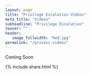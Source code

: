 ```yaml
---
layout: page
title: "Privilege Escalation Videos"
meta_title: "Videos"
subheadline: "Privilege Escalation"
teaser: ""
header:
   image_fullwidth: "Red.jpg"
permalink: "/privesc-videos"
---
```



Coming Soon
	
	
	
{% include share.html %}	
	
	
